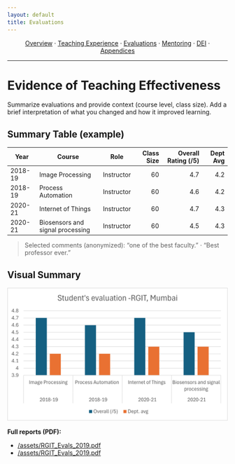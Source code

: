 ```yaml
---
layout: default
title: Evaluations
---
```



<p align="center">
  <a href="/index.html">Overview</a> ·
  <a href="/teaching.html">Teaching Experience</a> ·
  <a href="/evaluations.html">Evaluations</a> ·
  <a href="/mentoring.html">Mentoring</a> ·
  <a href="/dei.html">DEI</a> ·
  <a href="/appendices.html">Appendices</a>
</p>
<hr/>


# Evidence of Teaching Effectiveness

Summarize evaluations and provide context (course level, class size). Add a brief interpretation of what you changed and how it improved learning.

## Summary Table (example)

| Year | Course | Role | Class Size | Overall Rating (/5) | Dept Avg |
|---|---|---|---:|---:|---:|
| 2018-19 | Image Processing | Instructor | 60 | 4.7 | 4.2 |
| 2018-19 | Process Automation | Instructor | 60 | 4.6 | 4.2 |
| 2020-21 | Internet of Things | Instructor | 60 | 4.7 | 4.3 |
| 2020-21 |Biosensors and signal processing| Instructor | 60 | 4.5 | 4.3 |

> Selected comments (anonymized): “one of the best faculty.” · “Best professor ever.”

## Visual Summary

![Evaluation summary chart](/assets/eval_summary.png)

 **Full reports (PDF):** 
- [/assets/RGIT_Evals_2019.pdf](/assets/RGIT_Evals_2019.pdf)
- [/assets/RGIT_Evals_2019.pdf](/assets/RGIT_Evals_2021.pdf)